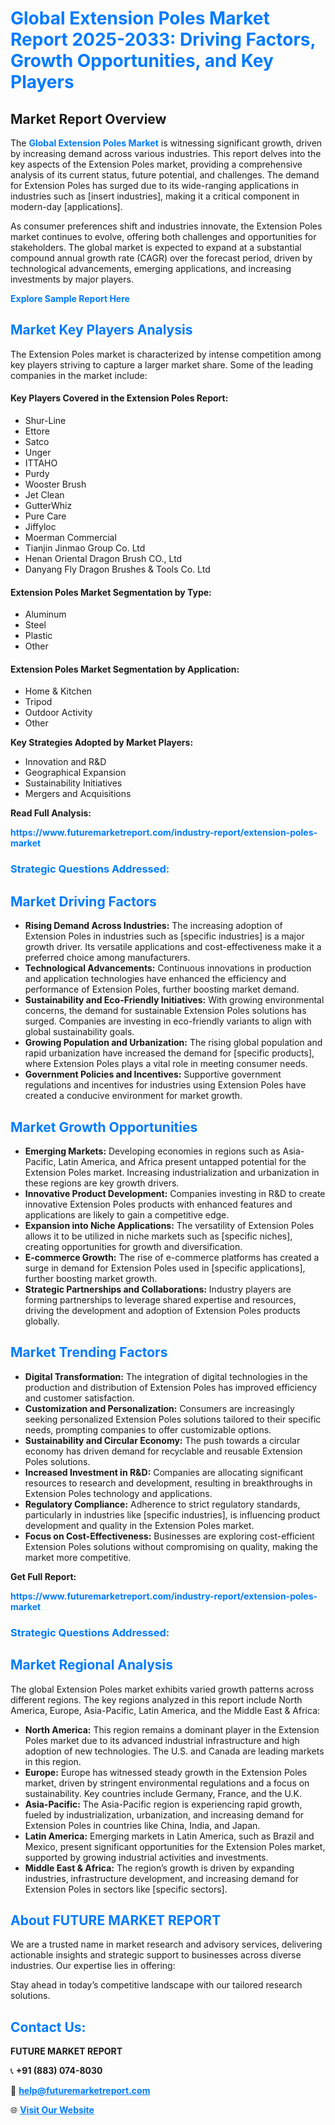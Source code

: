 <h1 style="color: #007BFF;">Global Extension Poles Market Report 2025-2033: Driving Factors, Growth Opportunities, and Key Players</h1>

<section id="overview">
<h2>Market Report Overview</h2>
<p>The <a href="https://www.futuremarketreport.com/industry-report/extension-poles-market" style="color: #007BFF; text-decoration: none;"><strong>Global Extension Poles Market</strong></a> is witnessing significant growth, driven by increasing demand across various industries. This report delves into the key aspects of the Extension Poles market, providing a comprehensive analysis of its current status, future potential, and challenges. The demand for Extension Poles has surged due to its wide-ranging applications in industries such as [insert industries], making it a critical component in modern-day [applications].</p>
<p>As consumer preferences shift and industries innovate, the Extension Poles market continues to evolve, offering both challenges and opportunities for stakeholders. The global market is expected to expand at a substantial compound annual growth rate (CAGR) over the forecast period, driven by technological advancements, emerging applications, and increasing investments by major players.</p>
</section>

<section id="overview">
<p><a href="https://www.futuremarketreport.com/request-sample/reportId=102177" style="color: #007BFF; text-decoration: none;"><strong>Explore Sample Report Here</strong></a></p>
</section>

<section id="key-players">
<h2 style="color: #007BFF;">Market Key Players Analysis</h2>
<p>The Extension Poles market is characterized by intense competition among key players striving to capture a larger market share. Some of the leading companies in the market include:</p>
<h4>Key Players Covered in the Extension Poles Report:</h4>
<ul><li>Shur-Line</li><li>Ettore</li><li>Satco</li><li>Unger</li><li>ITTAHO</li><li>Purdy</li><li>Wooster Brush</li><li>Jet Clean</li><li>GutterWhiz</li><li>Pure Care</li><li>Jiffyloc</li><li>Moerman Commercial</li><li>Tianjin Jinmao Group Co. Ltd</li><li>Henan Oriental Dragon Brush CO., Ltd</li><li>Danyang Fly Dragon Brushes &amp; Tools Co. Ltd</li></ul>
<h4>Extension Poles Market Segmentation by Type:</h4>
<ul><li>Aluminum</li><li>Steel</li><li>Plastic</li><li>Other</li></ul>

<h4>Extension Poles Market Segmentation by Application:</h4>
<ul><li>Home &amp; Kitchen</li><li>Tripod</li><li>Outdoor Activity</li><li>Other</li></ul>
<p><strong>Key Strategies Adopted by Market Players:</strong></p>
<ul>
<li>Innovation and R&D</li>
<li>Geographical Expansion</li>
<li>Sustainability Initiatives</li>
<li>Mergers and Acquisitions</li>
</ul>
</section>

<section>
<p><strong>Read Full Analysis: </strong></p><a href="https://www.futuremarketreport.com/industry-report/extension-poles-market" style="color: #007BFF; text-decoration: none;"><strong>https://www.futuremarketreport.com/industry-report/extension-poles-market</strong></a>
<h3 style="color: #007BFF;">Strategic Questions Addressed:</h3>
</section>

<section id="driving-factors">
<h2 style="color: #007BFF;">Market Driving Factors</h2>
<ul>
<li><strong>Rising Demand Across Industries:</strong> The increasing adoption of Extension Poles in industries such as [specific industries] is a major growth driver. Its versatile applications and cost-effectiveness make it a preferred choice among manufacturers.</li>
<li><strong>Technological Advancements:</strong> Continuous innovations in production and application technologies have enhanced the efficiency and performance of Extension Poles, further boosting market demand.</li>
<li><strong>Sustainability and Eco-Friendly Initiatives:</strong> With growing environmental concerns, the demand for sustainable Extension Poles solutions has surged. Companies are investing in eco-friendly variants to align with global sustainability goals.</li>
<li><strong>Growing Population and Urbanization:</strong> The rising global population and rapid urbanization have increased the demand for [specific products], where Extension Poles plays a vital role in meeting consumer needs.</li>
<li><strong>Government Policies and Incentives:</strong> Supportive government regulations and incentives for industries using Extension Poles have created a conducive environment for market growth.</li>
</ul>
</section>

<section id="growth-opportunities">
<h2 style="color: #007BFF;">Market Growth Opportunities</h2>
<ul>
<li><strong>Emerging Markets:</strong> Developing economies in regions such as Asia-Pacific, Latin America, and Africa present untapped potential for the Extension Poles market. Increasing industrialization and urbanization in these regions are key growth drivers.</li>
<li><strong>Innovative Product Development:</strong> Companies investing in R&D to create innovative Extension Poles products with enhanced features and applications are likely to gain a competitive edge.</li>
<li><strong>Expansion into Niche Applications:</strong> The versatility of Extension Poles allows it to be utilized in niche markets such as [specific niches], creating opportunities for growth and diversification.</li>
<li><strong>E-commerce Growth:</strong> The rise of e-commerce platforms has created a surge in demand for Extension Poles used in [specific applications], further boosting market growth.</li>
<li><strong>Strategic Partnerships and Collaborations:</strong> Industry players are forming partnerships to leverage shared expertise and resources, driving the development and adoption of Extension Poles products globally.</li>
</ul>
</section>

<section id="trending-factors">
<h2 style="color: #007BFF;">Market Trending Factors</h2>
<ul>
<li><strong>Digital Transformation:</strong> The integration of digital technologies in the production and distribution of Extension Poles has improved efficiency and customer satisfaction.</li>
<li><strong>Customization and Personalization:</strong> Consumers are increasingly seeking personalized Extension Poles solutions tailored to their specific needs, prompting companies to offer customizable options.</li>
<li><strong>Sustainability and Circular Economy:</strong> The push towards a circular economy has driven demand for recyclable and reusable Extension Poles solutions.</li>
<li><strong>Increased Investment in R&D:</strong> Companies are allocating significant resources to research and development, resulting in breakthroughs in Extension Poles technology and applications.</li>
<li><strong>Regulatory Compliance:</strong> Adherence to strict regulatory standards, particularly in industries like [specific industries], is influencing product development and quality in the Extension Poles market.</li>
<li><strong>Focus on Cost-Effectiveness:</strong> Businesses are exploring cost-efficient Extension Poles solutions without compromising on quality, making the market more competitive.</li>
</ul>
</section>

<section>
<p><strong>Get Full Report: </strong></p><a href="https://www.futuremarketreport.com/industry-report/extension-poles-market" style="color: #007BFF; text-decoration: none;"><strong>https://www.futuremarketreport.com/industry-report/extension-poles-market</strong></a>
<h3 style="color: #007BFF;">Strategic Questions Addressed:</h3>
</section>


<section id="regional-analysis">
<h2 style="color: #007BFF;">Market Regional Analysis</h2>
<p>The global Extension Poles market exhibits varied growth patterns across different regions. The key regions analyzed in this report include North America, Europe, Asia-Pacific, Latin America, and the Middle East & Africa:</p>
<ul>
<li><strong>North America:</strong> This region remains a dominant player in the Extension Poles market due to its advanced industrial infrastructure and high adoption of new technologies. The U.S. and Canada are leading markets in this region.</li>
<li><strong>Europe:</strong> Europe has witnessed steady growth in the Extension Poles market, driven by stringent environmental regulations and a focus on sustainability. Key countries include Germany, France, and the U.K.</li>
<li><strong>Asia-Pacific:</strong> The Asia-Pacific region is experiencing rapid growth, fueled by industrialization, urbanization, and increasing demand for Extension Poles in countries like China, India, and Japan.</li>
<li><strong>Latin America:</strong> Emerging markets in Latin America, such as Brazil and Mexico, present significant opportunities for the Extension Poles market, supported by growing industrial activities and investments.</li>
<li><strong>Middle East & Africa:</strong> The region’s growth is driven by expanding industries, infrastructure development, and increasing demand for Extension Poles in sectors like [specific sectors].</li>
</ul>
</section>

<footer>
<h2 style="color: #007BFF;">About FUTURE MARKET REPORT</h2>
<p>We are a trusted name in market research and advisory services, delivering actionable insights and strategic support to businesses across diverse industries. Our expertise lies in offering:</p>

<p>Stay ahead in today’s competitive landscape with our tailored research solutions.</p>

<h2 style="color: #007BFF;">Contact Us:</h2>
<p><strong>FUTURE MARKET REPORT</strong></p>
<p>📞 <strong>+91 (883) 074-8030</strong></p>
<p>📧 <strong><a href="mailto:help@futuremarketreport.com" style="color: #007BFF;">help@futuremarketreport.com</a></strong></p>
<p>🌐 <strong><a href="https://www.futuremarketreport.com/" style="color: #007BFF;">Visit Our Website</a></strong></p>
</footer>